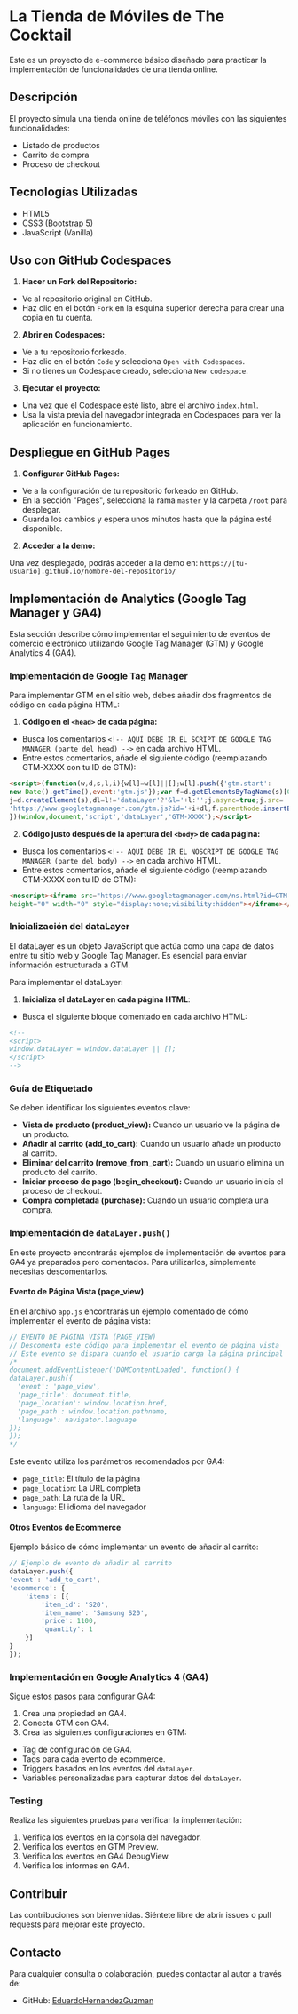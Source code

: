 # La Tienda de Móviles de The Cocktail

Este es un proyecto de e-commerce básico diseñado para practicar la implementación de funcionalidades de una tienda online.

## Descripción

El proyecto simula una tienda online de teléfonos móviles con las siguientes funcionalidades:
- Listado de productos
- Carrito de compra
- Proceso de checkout

## Tecnologías Utilizadas

- HTML5
- CSS3 (Bootstrap 5)
- JavaScript (Vanilla)

## Uso con GitHub Codespaces

1. **Hacer un Fork del Repositorio:**

- Ve al repositorio original en GitHub.
- Haz clic en el botón `Fork` en la esquina superior derecha para crear una copia en tu cuenta.

2. **Abrir en Codespaces:**

- Ve a tu repositorio forkeado.
- Haz clic en el botón `Code` y selecciona `Open with Codespaces`.
- Si no tienes un Codespace creado, selecciona `New codespace`.

3. **Ejecutar el proyecto:**

- Una vez que el Codespace esté listo, abre el archivo `index.html`.
- Usa la vista previa del navegador integrada en Codespaces para ver la aplicación en funcionamiento.

## Despliegue en GitHub Pages

1. **Configurar GitHub Pages:**

- Ve a la configuración de tu repositorio forkeado en GitHub.
- En la sección "Pages", selecciona la rama `master` y la carpeta `/root` para desplegar.
- Guarda los cambios y espera unos minutos hasta que la página esté disponible.

2. **Acceder a la demo:**

Una vez desplegado, podrás acceder a la demo en: `https://[tu-usuario].github.io/nombre-del-repositorio/`

## Implementación de Analytics (Google Tag Manager y GA4)

Esta sección describe cómo implementar el seguimiento de eventos de comercio electrónico utilizando Google Tag Manager (GTM) y Google Analytics 4 (GA4).

### Implementación de Google Tag Manager

Para implementar GTM en el sitio web, debes añadir dos fragmentos de código en cada página HTML:

1. **Código en el `<head>` de cada página:**
 - Busca los comentarios `<!-- AQUÍ DEBE IR EL SCRIPT DE GOOGLE TAG MANAGER (parte del head) -->` en cada archivo HTML.
 - Entre estos comentarios, añade el siguiente código (reemplazando GTM-XXXX con tu ID de GTM):

```html
<script>(function(w,d,s,l,i){w[l]=w[l]||[];w[l].push({'gtm.start':
new Date().getTime(),event:'gtm.js'});var f=d.getElementsByTagName(s)[0],
j=d.createElement(s),dl=l!='dataLayer'?'&l='+l:'';j.async=true;j.src=
'https://www.googletagmanager.com/gtm.js?id='+i+dl;f.parentNode.insertBefore(j,f);
})(window,document,'script','dataLayer','GTM-XXXX');</script>
```

2. **Código justo después de la apertura del `<body>` de cada página:**
 - Busca los comentarios `<!-- AQUÍ DEBE IR EL NOSCRIPT DE GOOGLE TAG MANAGER (parte del body) -->` en cada archivo HTML.
 - Entre estos comentarios, añade el siguiente código (reemplazando GTM-XXXX con tu ID de GTM):

```html
<noscript><iframe src="https://www.googletagmanager.com/ns.html?id=GTM-XXXX"
height="0" width="0" style="display:none;visibility:hidden"></iframe></noscript>
```

### Inicialización del dataLayer

El dataLayer es un objeto JavaScript que actúa como una capa de datos entre tu sitio web y Google Tag Manager. Es esencial para enviar información estructurada a GTM.

Para implementar el dataLayer:

1. **Inicializa el dataLayer en cada página HTML**:
- Busca el siguiente bloque comentado en cada archivo HTML:
```html
<!-- 
<script>
window.dataLayer = window.dataLayer || [];
</script>
-->
```


### Guía de Etiquetado

Se deben identificar los siguientes eventos clave:

- **Vista de producto (product_view):** Cuando un usuario ve la página de un producto.
- **Añadir al carrito (add_to_cart):** Cuando un usuario añade un producto al carrito.
- **Eliminar del carrito (remove_from_cart):** Cuando un usuario elimina un producto del carrito.
- **Iniciar proceso de pago (begin_checkout):** Cuando un usuario inicia el proceso de checkout.
- **Compra completada (purchase):** Cuando un usuario completa una compra.

### Implementación de `dataLayer.push()`

En este proyecto encontrarás ejemplos de implementación de eventos para GA4 ya preparados pero comentados. Para utilizarlos, simplemente necesitas descomentarlos.

#### Evento de Página Vista (page_view)

En el archivo `app.js` encontrarás un ejemplo comentado de cómo implementar el evento de página vista:

```javascript
// EVENTO DE PÁGINA VISTA (PAGE_VIEW)
// Descomenta este código para implementar el evento de página vista
// Este evento se dispara cuando el usuario carga la página principal
/*
document.addEventListener('DOMContentLoaded', function() {
dataLayer.push({
  'event': 'page_view',
  'page_title': document.title,
  'page_location': window.location.href,
  'page_path': window.location.pathname,
  'language': navigator.language
});
});
*/
```
Este evento utiliza los parámetros recomendados por GA4:
- `page_title`: El título de la página
- `page_location`: La URL completa
- `page_path`: La ruta de la URL
- `language`: El idioma del navegador

#### Otros Eventos de Ecommerce

Ejemplo básico de cómo implementar un evento de añadir al carrito:

```javascript
// Ejemplo de evento de añadir al carrito
dataLayer.push({
'event': 'add_to_cart',
'ecommerce': {
    'items': [{
        'item_id': 'S20',
        'item_name': 'Samsung S20',
        'price': 1100,
        'quantity': 1
    }]
}
});
```


### Implementación en Google Analytics 4 (GA4)

Sigue estos pasos para configurar GA4:

1. Crea una propiedad en GA4.
2. Conecta GTM con GA4.
3. Crea las siguientes configuraciones en GTM:
* Tag de configuración de GA4.
* Tags para cada evento de ecommerce.
* Triggers basados en los eventos del `dataLayer`.
* Variables personalizadas para capturar datos del `dataLayer`.

### Testing

Realiza las siguientes pruebas para verificar la implementación:

1. Verifica los eventos en la consola del navegador.
2. Verifica los eventos en GTM Preview.
3. Verifica los eventos en GA4 DebugView.
4. Verifica los informes en GA4.

## Contribuir

Las contribuciones son bienvenidas. Siéntete libre de abrir issues o pull requests para mejorar este proyecto.

## Contacto

Para cualquier consulta o colaboración, puedes contactar al autor a través de:

- GitHub: [EduardoHernandezGuzman](https://github.com/EduardoHernandezGuzman)
